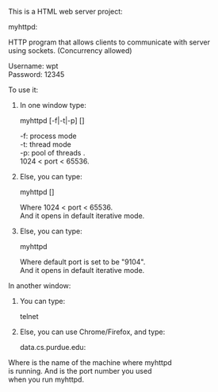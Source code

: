 This is a HTML web server project:

myhttpd:                                                       
                                                              
HTTP program that allows clients to communicate with server   
using sockets. (Concurrency allowed)                           
                                                              
                                                              
Username: wpt                                                
Password: 12345                                              
                                                
To use it:                                                    
1) In one window type:                                       
                                                            
      myhttpd [-f|-t|-p] [<port>]                            
                                                          
   -f: process mode                                        
   -t: thread mode                                          
   -p: pool of threads                         .             
   1024 < port < 65536.                                      
                                                           
2) Else, you can type:                                      
                                                           
      myhttpd [<port>]                                     
                                                           
   Where 1024 < port < 65536.                               
   And it opens in default iterative mode.                 
                                                             
3) Else, you can type:                                        
                                                           
      myhttpd                                               
                                                          
   Where default port is set to be \"9104\".               
   And it opens in default iterative mode.                 
                                                              
                                                            
                                                            
In another window:                                         
1) You can type:                                             
                                                              
   telnet <host> <port>                                      
                                                              
2) Else, you can use Chrome/Firefox, and type:               
                                                               
   data.cs.purdue.edu: <port>                                
                                                             
Where <host> is the name of the machine where myhttpd         
is running. And <port> is the port number you used             
when you run myhttpd.                                          
